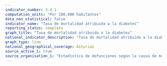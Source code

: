 ```yaml
---
indicator_number: 3.4.1
computation_units: "Por 100,000 habitantes"
data_non_statistical: false
indicator_name: "Tasa de mortalidad atribuida a la diabetes"
reporting_status: complete
graph_title: "Tasa de mortalidad atribuida a la diabetes"
national_indicator_description: "Tasa de mortalidad atribuida a la diabetes"
graph_type: line
national_geographical_coverage: Asturias
source_active_1: true
source_organisation_1: "Estadística de defunciones según la causa de muerte, INE"
---
```

